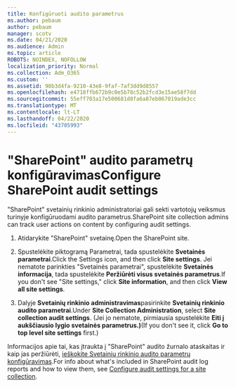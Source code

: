 ```yaml
---
title: Konfigūruoti audito parametrus
ms.author: pebaum
author: pebaum
manager: scotv
ms.date: 04/21/2020
ms.audience: Admin
ms.topic: article
ROBOTS: NOINDEX, NOFOLLOW
localization_priority: Normal
ms.collection: Adm_O365
ms.custom: ''
ms.assetid: 98b3d4fa-9210-43e8-9faf-7af3dd9d8557
ms.openlocfilehash: e4718ffb672b9c0e5b78c52b2fcd3e15ae58f7dd
ms.sourcegitcommit: 55eff703a17e500681d8fa6a87eb067019ade3cc
ms.translationtype: MT
ms.contentlocale: lt-LT
ms.lasthandoff: 04/22/2020
ms.locfileid: "43705993"
---
```

# <a name="configure-sharepoint-audit-settings"></a><span data-ttu-id="0a7ca-102">"SharePoint" audito parametrų konfigūravimas</span><span class="sxs-lookup"><span data-stu-id="0a7ca-102">Configure SharePoint audit settings</span></span>

<span data-ttu-id="0a7ca-103">"SharePoint" svetainių rinkinio administratoriai gali sekti vartotojų veiksmus turinyje konfigūruodami audito parametrus.</span><span class="sxs-lookup"><span data-stu-id="0a7ca-103">SharePoint site collection admins can track user actions on content by configuring audit settings.</span></span>
  
1. <span data-ttu-id="0a7ca-104">Atidarykite "SharePoint" svetainę.</span><span class="sxs-lookup"><span data-stu-id="0a7ca-104">Open the SharePoint site.</span></span>
    
2. <span data-ttu-id="0a7ca-105">Spustelėkite piktogramą Parametrai, tada spustelėkite **Svetainės parametrai**.</span><span class="sxs-lookup"><span data-stu-id="0a7ca-105">Click the Settings icon, and then click **Site settings**.</span></span> <span data-ttu-id="0a7ca-106">Jei nematote parinkties "Svetainės parametrai", spustelėkite **Svetainės informacija**, tada spustelėkite **Peržiūrėti visus svetainės parametrus**.</span><span class="sxs-lookup"><span data-stu-id="0a7ca-106">If you don't see "Site settings," click **Site information**, and then click **View all site settings**.</span></span>
    
3. <span data-ttu-id="0a7ca-107">Dalyje **Svetainių rinkinio administravimas**pasirinkite **Svetainių rinkinio audito parametrai**.</span><span class="sxs-lookup"><span data-stu-id="0a7ca-107">Under **Site Collection Administration**, select **Site collection audit settings**.</span></span> <span data-ttu-id="0a7ca-108">(Jei jo nematote, pirmiausia spustelėkite **Eiti į aukščiausio lygio svetainės parametrus.)**</span><span class="sxs-lookup"><span data-stu-id="0a7ca-108">(If you don't see it, click **Go to top level site settings** first.)</span></span> 
    
<span data-ttu-id="0a7ca-109">Informacijos apie tai, kas įtraukta į "SharePoint" audito žurnalo ataskaitas ir kaip jas peržiūrėti, [ieškokite Svetainių rinkinio audito parametrų konfigūravimas](https://go.microsoft.com/fwlink/?linkid=404050).</span><span class="sxs-lookup"><span data-stu-id="0a7ca-109">For info about what's included in SharePoint audit log reports and how to view them, see [Configure audit settings for a site collection](https://go.microsoft.com/fwlink/?linkid=404050).</span></span>
  

